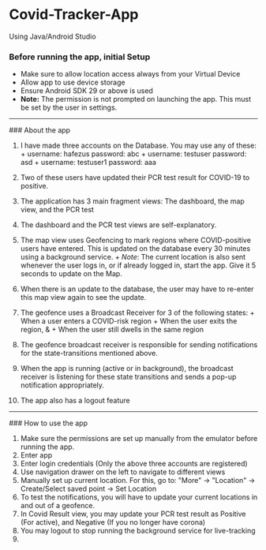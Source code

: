 # Covid-Tracker-App
Using Java/Android Studio 

### Before running the app, initial Setup

* Make sure to allow location access always from your Virtual Device
* Allow app to use device storage
* Ensure Android SDK 29 or above is used
* **Note:** The permission is not prompted on launching the app. This must be set by the user in settings.

<hr>
### About the app

1. I have made three accounts on the Database. You may use any of these:
        + username: hafezus password: abc
        + username: testuser password: asd
        + username: testuser1 password: aaa

2. Two of these users have updated their PCR test result for COVID-19 to positive. 
3. The application has 3 main fragment views: The dashboard, the map view, and the PCR test
4. The dashboard and the PCR test views are self-explanatory.
5. The map view uses Geofencing to mark regions where COVID-positive users have entered. This is updated on the database every 30 minutes using a background service. 
        + *Note*: The current location is also sent whenever the user logs in, or if already logged in, start the app. Give it 5 seconds to update on the Map.
6. When there is an update to the database, the user may have to re-enter this map view again to see the update.
7. The geofence uses a Broadcast Receiver for 3 of the following states: 
            + When a user enters a COVID-risk region
            + When the user exits the region, & 
            + When the user still dwells in the same region
8. The geofence broadcast receiver is responsible for sending notifications for the state-transitions mentioned above.
9. When the app is running (active or in background), the broadcast receiver is listening for these state transitions and sends a pop-up notification appropriately.
10. The app also has a logout feature

<hr>
### How to use the app

1. Make sure the permissions are set up manually from the emulator before running the app.
2. Enter app
3. Enter login credentials (Only the above three accounts are registered)
4. Use navigation drawer on the left to navigate to different views
5. Manually set up current location. For this, go to: "More" -> "Location" -> Create/Select saved point -> Set Location
6. To test the notifications, you will have to update your current locations in and out of a geofence.
7. In Covid Result view, you may update your PCR test result as Positive (For active), and Negative (If you no longer have corona)
8. You may logout to stop running the background service for live-tracking
9. 
